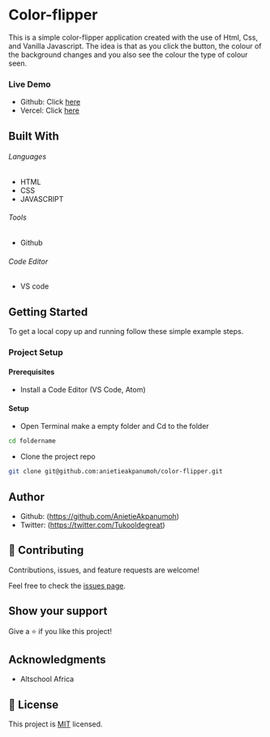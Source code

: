 # Color-flipper

This is a simple color-flipper application created with the use of Html, Css, and Vanilla Javascript. The idea is that as you click the button, the
colour of the background changes and you also see the colour the type of colour seen.

### Live Demo

- Github: Click [here](https://anietieakpanumoh.github.io/color-flipper/)
- Vercel: Click [here](https://color-flipper-psi-ten.vercel.app/)

## Built With

###### Languages

- HTML
- CSS
- JAVASCRIPT

###### Tools

- Github

###### Code Editor

- VS code

## Getting Started

To get a local copy up and running follow these simple example steps.

### Project Setup

#### Prerequisites

- Install a Code Editor (VS Code, Atom)

#### Setup

- Open Terminal make a empty folder and Cd to the folder

```bash
cd foldername
```

- Clone the project repo

```bash
git clone git@github.com:anietieakpanumoh/color-flipper.git
```

## Author

- Github: (https://github.com/AnietieAkpanumoh)
- Twitter: (https://twitter.com/Tukooldegreat)

## 🤝 Contributing

Contributions, issues, and feature requests are welcome!

Feel free to check the [issues page](https://github.com/AnietieAkpanumoh/color-flipper/issues).

## Show your support

Give a ⭐️ if you like this project!

## Acknowledgments

- Altschool Africa

## 📝 License

This project is [MIT](./MIT.md) licensed.
